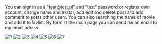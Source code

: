 You can sign in as a "test@test.pl" and "test" password or register own account, change name and avatar, add edit and delete post and add comment to posts other users. You can also searching the name of movie and add it to favlist. 
By form at the main page you can send me an email to my email adress.



![1](https://github.com/amelangad/magbook/assets/100711006/053371d2-4c33-4a47-9cd9-9b1f4683b097)
![2](https://github.com/amelangad/magbook/assets/100711006/75a4e29e-24b4-4a51-9e38-300c64a028cb)
![3](https://github.com/amelangad/magbook/assets/100711006/1aa62920-b208-44f7-a753-f42585f0df40)
![4](https://github.com/amelangad/magbook/assets/100711006/acbe1621-18de-44f7-871a-b5038f123267)
![5](https://github.com/amelangad/magbook/assets/100711006/881f1ec2-7f01-4f8d-900f-dd58954651d9)
![6](https://github.com/amelangad/magbook/assets/100711006/1dc81e8d-b7a7-4da3-8a2c-067f7ec0ba98)
![7](https://github.com/amelangad/magbook/assets/100711006/e1ba4742-9b68-49e9-b89a-9d5c4802eaef)
